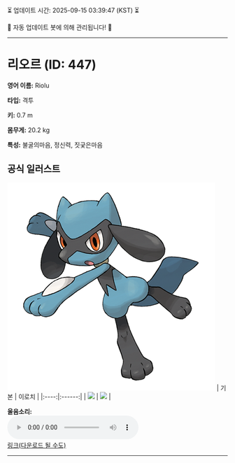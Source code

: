 
⏳ 업데이트 시간: 2025-09-15 03:39:47 (KST) ⏳

🤖 자동 업데이트 봇에 의해 관리됩니다! 🤖

---

# 리오르 (ID: 447)
**영어 이름:** Riolu

**타입:** 격투

**키:** 0.7 m

**몸무게:** 20.2 kg

**특성:** 불굴의마음, 정신력, 짓궂은마음

## 공식 일러스트
![](https://raw.githubusercontent.com/PokeAPI/sprites/master/sprites/pokemon/other/official-artwork/447.png)
| 기본 | 이로치 |
|:----:|:------:|
| <img src="http://play.pokemonshowdown.com/sprites/ani/riolu.gif" width="200"> | <img src="http://play.pokemonshowdown.com/sprites/ani-shiny/riolu.gif" width="200"> |

**울음소리:**<br><audio controls src="https://raw.githubusercontent.com/PokeAPI/cries/main/cries/pokemon/latest/447.ogg"></audio><br> [링크(다운로드 될 수도)](https://raw.githubusercontent.com/PokeAPI/cries/main/cries/pokemon/latest/447.ogg)


---
